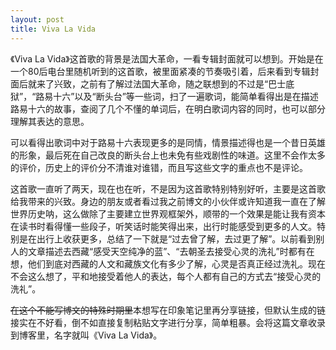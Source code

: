 ```yaml
---
layout: post
title: Viva La Vida
---
```


《Viva La Vida》这首歌的背景是法国大革命，一看专辑封面就可以想到。开始是在一个80后电台里随机听到的这首歌，被里面紧凑的节奏吸引着，后来看到专辑封面后就来了兴致，之前有了解过法国大革命，随之联想到的不过是“巴士底狱”，“路易十六”以及“断头台”等一些词，扫了一遍歌词，能简单看得出是在描述路易十六的故事，查阅了几个不懂的单词后，在明白歌词内容的同时，也可以部分理解其表达的意思。

可以看得出歌词中对于路易十六表现更多的是同情，情景描述得也是一个昔日英雄的形象，最后死在自己改良的断头台上也未免有些戏剧性的味道。这里不会作太多的评价，历史上的评价分不清谁对谁错，而且写这些文字的重点也不是评论。

这首歌一直听了两天，现在也在听，不是因为这首歌特别特别好听，主要是这首歌给我带来的兴致。身边的朋友或者看过我之前博文的小伙伴或许知道我一直在了解世界历史呐，这么做除了主要建立世界观框架外，顺带的一个效果是能让我有资本在读书时看得懂一些段子，听笑话时能笑得出来，出行时能感受到更多的人文。特别是在出行上收获更多，总结了一下就是“过去曾了解，去过更了解”。以前看到别人的文章描述去西藏“感受天空纯净的蓝”、“去朝圣去接受心灵的洗礼”时都有在想，他们到底对西藏的人文和藏族文化有多少了解，心灵是否真正经过洗礼。现在不会这么想了，平和地接受着他人的表达，每个人都有自己的方式去“接受心灵的洗礼”。

<del>在这个不能写博文的特殊时期里</del>本想写在印象笔记里再分享链接，但默认生成的链接实在不好看，倒不如直接复制粘贴文字进行分享，简单粗暴。会将这篇文章收录到博客里，名字就叫《Viva La Vida》。
